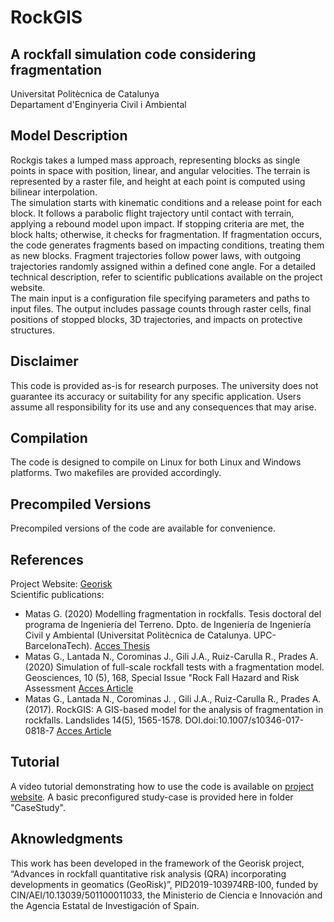# RockGIS

## A rockfall simulation code considering fragmentation
Universitat Politècnica de Catalunya  
Departament d'Enginyeria Civil i Ambiental  

## Model Description
Rockgis takes a lumped mass approach, representing blocks as single points in space with position, linear, and angular velocities. The terrain is represented by a raster file, and height at each point is computed using bilinear interpolation.  
The simulation starts with kinematic conditions and a release point for each block. It follows a parabolic flight trajectory until contact with terrain, applying a rebound model upon impact. If stopping criteria are met, the block halts; otherwise, it checks for fragmentation. If fragmentation occurs, the code generates fragments based on impacting conditions, treating them as new blocks. Fragment trajectories follow power laws, with outgoing trajectories randomly assigned within a defined cone angle. For a detailed technical description, refer to scientific publications available on the project website.  
The main input is a configuration file specifying parameters and paths to input files. The output includes passage counts through raster cells, final positions of stopped blocks, 3D trajectories, and impacts on protective structures. 

## Disclaimer
This code is provided as-is for research purposes. The university does not guarantee its accuracy or suitability for any specific application. Users assume all responsibility for its use and any consequences that may arise.

## Compilation
The code is designed to compile on Linux for both Linux and Windows platforms. Two makefiles are provided accordingly.

## Precompiled Versions
Precompiled versions of the code are available for convenience.

## References
Project Website: [Georisk](https://georisk.upc.edu/en)  
Scientific publications:
- Matas G. (2020) Modelling fragmentation in rockfalls. Tesis doctoral del programa de Ingeniería del Terreno. Dpto. de Ingeniería de Ingeniería Civil y Ambiental (Universitat Politècnica de Catalunya. UPC-BarcelonaTech). [Acces Thesis](https://georisk.upc.edu/es/shared/articles_pdf/Matasetal.2017Preprint.pdf)
- Matas G., Lantada N., Corominas J., Gili J.A., Ruiz-Carulla R., Prades A. (2020) Simulation of full-scale rockfall tests with a fragmentation model. Geosciences, 10 (5), 168, Special Issue "Rock Fall Hazard and Risk Assessment [Acces Article](https://doi.org/10.3390/geosciences10050168)
- Matas G., Lantada N., Corominas J. , Gili J.A., Ruiz-Carulla R., Prades A. (2017).  RockGIS: A GIS-based model for the analysis of fragmentation in rockfalls. Landslides 14(5), 1565-1578. DOI.doi:10.1007/s10346-017-0818-7 [Acces Article](https://georisk.upc.edu/es/shared/articles_pdf/Matasetal.2017Preprint.pdf)

## Tutorial
A video tutorial demonstrating how to use the code is available on [project website](https://georisk.upc.edu/en). A basic preconfigured study-case is provided here in folder "CaseStudy".  

## Aknowledgments
This work has been developed in the framework of the Georisk project, “Advances in rockfall quantitative risk analysis (QRA) incorporating developments in geomatics (GeoRisk)”, PID2019-103974RB-I00, funded by CIN/AEI/10.13039/501100011033, the Ministerio de Ciencia e Innovación and the Agencia Estatal de Investigación of Spain.
